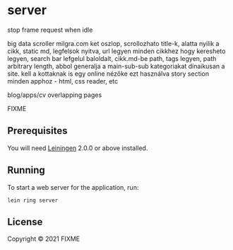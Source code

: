 # server

stop frame request when idle

big data scroller
milgra.com ket oszlop, scrollozhato title-k, alatta nyilik a cikk, static md, legfelsok nyitva,
url legyen minden cikkhez hogy keresheto legyen, search bar lefgelul baloldalt,
cikk.md-be path, tags legyen, path arbitrary length, abbol generalja a main-sub-sub kategoriakat dinaikusan a site.
kell a kottaknak is egy online nézőke ezt használva
story section minden apphoz - html, css reader, etc

blog/apps/cv overlapping pages

FIXME

## Prerequisites

You will need [Leiningen][] 2.0.0 or above installed.

[leiningen]: https://github.com/technomancy/leiningen

## Running

To start a web server for the application, run:

    lein ring server

## License

Copyright © 2021 FIXME
